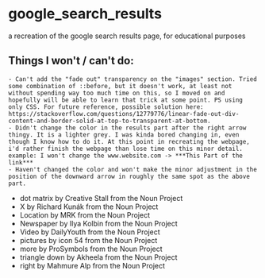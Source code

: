 # google_search_results
a recreation of the google search results page, for educational purposes

## Things I won't / can't do:
    - Can't add the "fade out" transparency on the "images" section. Tried some combination of ::before, but it doesn't work, at least not without spending way too much time on this, so I moved on and hopefully will be able to learn that trick at some point. PS using only CSS. For future reference, possible solution here: https://stackoverflow.com/questions/12779776/linear-fade-out-div-content-and-border-solid-at-top-to-transparent-at-bottom.
    - Didn't change the color in the results part after the right arrow thingy. It is a lighter grey. I was kinda bored changing in, even though I know how to do it. At this point in recreating the webpage, i'd rather finish the webpage than lose time on this minor detail. example: I won't change the www.website.com -> ***This Part of the link***
    - Haven't changed the color and won't make the minor adjustment in the position of the downward arrow in roughly the same spot as the above part. 

- dot matrix by Creative Stall from the Noun Project
- X by Richard Kunák from the Noun Project
- Location by MRK from the Noun Project
- Newspaper by Ilya Kolbin from the Noun Project
- Video by DailyYouth from the Noun Project
- pictures by icon 54 from the Noun Project
- more by ProSymbols from the Noun Project
- triangle down by Akheela from the Noun Project
- right by Mahmure Alp from the Noun Project